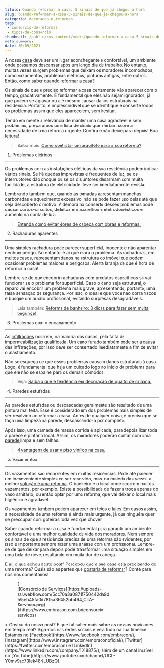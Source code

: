 ```yaml
---
titulo: Quando reformar a casa: 5 sinais de que já chegou a hora
slug: quando-reformar-a-casa-5-sinais-de-que-ja-chegou-a-hora
categoria: decoracao-e-reformas
tags:
 - consorcio-de-reformas
 - tipos-de-consorcio
thumbnail: /public/cms-content/media/quando-reformar-a-casa-5-sinais-de-que-ja-chegou-a-hora.jpg
meta_summary: 
date: 30/09/2021
---
```

A nossa [casa](https://www.embracon.com.br/consorcio-de-imoveis) deve ser um lugar aconchegante e confortável, um ambiente onde possamos descansar após um longo dia de trabalho. No entanto, muitas vezes surgem problemas que deixam os moradores incomodados, como vazamentos, problemas elétricos, pinturas antigas, entre outros. Então, como saber quando [reformar a casa](https://www.embracon.com.br/blog/quando-e-por-que-reformar-a-sua-casa-saiba-aqui)?

Os sinais de que é preciso reformar a casa certamente vão aparecer com o tempo, gradativamente. É fundamental que eles não sejam ignorados, já que podem se agravar ou até mesmo causar danos estruturais na residência. Portanto, é imprescindível que se identifique e conserte todos os problemas assim que eles aparecerem, sem hesitar.

Tendo em mente a relevância de manter uma casa agradável e sem problemas, preparamos uma lista de sinais que alertam sobre a necessidade de uma reforma urgente. Confira e não deixe para depois! Boa leitura!

> Saiba mais: [Como contratar um arquiteto para a sua reforma?](https://www.embracon.com.br/blog/como-contratar-um-arquiteto-para-a-sua-reforma)

1. Problemas elétricos
----------------------

Os problemas com as instalações elétricas da sua residência podem indicar vários sinais. Se há quedas imprevistas e frequentes de luz, se os interruptores dão choque ou se os disjuntores desarmam com muita facilidade, a estrutura de eletricidade deve ser imediatamente revista.

Lembrando também que, quando as tomadas apresentam manchas carbonadas e aquecimento excessivo, não se pode fazer uso delas até que seja descoberto o motivo. A demora no conserto desses problemas pode causar curtos-circuitos, defeitos em aparelhos e eletrodomésticos e aumento na conta de luz.

> [Entenda como evitar dores de cabeça com obras e reformas.](https://www.embracon.com.br/blog/entenda-como-evitar-dores-de-cabeca-com-obras-e-reformas)

2. Rachaduras aparentes
-----------------------

Uma simples rachadura pode parecer superficial, inocente e não aparentar nenhum perigo. No entanto, é aí que mora o problema. As rachaduras, em muitos casos, representam danos na estrutura do imóvel que podem ocasionar problemas maiores e perigosos. Alerta laranja de que é hora de reformar a casa!

Lembre-se de que encobrir rachaduras com produtos específicos só vai funcionar se o problema for superficial. Caso o dano seja estrutural, o reparo vai encobrir um problema mais grave, apresentando, portanto, uma falsa sensação de segurança. Por isso, o ideal é que você não corra riscos e busque um auxílio profissional, evitando surpresas desagradáveis.

> Leia também: [Reforma de banheiro: 3 dicas para fazer sem muita bagunça!](https://www.embracon.com.br/blog/reforma-de-banheiro-3-dicas-para-fazer-sem-muita-bagunca)

3. Problemas com o encanamento
------------------------------

As [infiltrações](https://www.embracon.com.br/blog/saiba-o-que-fazer-para-evitar-infiltracao-na-sua-casa) ocorrem, na maioria dos casos, pela falta de impermeabilização qualificada. Um cano furado também pode ser a causa das infiltrações, por isso deve ser consertado imediatamente a fim de evitar o alastramento.

Não se esqueça de que esses problemas causam danos estruturais à casa. Logo, é fundamental que haja um cuidado logo no início do problema para que ele não se espalhe para os demais cômodos.

> Veja: [Saiba o que é tendência em decoração de quarto de criança.](https://www.embracon.com.br/blog/saiba-o-que-e-tendencia-em-decoracao-de-quarto-de-crianca)

4. Paredes estufadas
--------------------

As paredes estufadas ou descascadas geralmente são resultado de uma pintura mal feita. Esse é considerado um dos problemas mais simples de ser resolvido ao reformar a casa. Antes de qualquer coisa, é preciso que se faça uma limpeza na parede, descascando-a por completo.

Após isso, uma camada de massa corrida é aplicada, para depois lixar toda a parede e pintar o local. Assim, os moradores poderão contar com uma [parede ](https://www.embracon.com.br/blog/vale-a-pena-usar-papel-de-parede-na-decoracao)limpa e sem falhas.

> [4 vantagens de usar o piso vinílico na casa.](https://www.embracon.com.br/blog/4-vantagens-de-usar-o-piso-vinilico-na-casa)‍

5. Vazamentos
-------------

Os vazamentos são recorrentes em muitas residências. Pode até parecer um inconveniente simples de ser resolvido, mas, na maioria das vezes, a melhor [solução é uma reforma](https://www.youtube.com/watch?v=-FO8uWuI4xY). O banheiro é o local onde ocorrem muitos vazamentos, por exemplo. Existe a possibilidade de fazer a troca apenas do vaso sanitário, ou então optar por uma reforma, que vai deixar o local mais higiênico e agradável.

Os vazamentos também podem aparecer em tetos e lajes. Em casos assim, a necessidade de uma reforma é ainda mais urgente, já que ninguém quer se preocupar com goteiras toda vez que chover.

Saber quando reformar a casa é fundamental para garantir um ambiente confortável e uma melhor qualidade de vida dos moradores. Nem sempre os sinais de que a residência precisa de uma reforma são evidentes, por isso é importante sempre fazer uma análise com um profissional. Lembre-se de que deixar para depois pode transformar uma situação simples em uma bola de neve, resultando em muita dor de cabeça.

E aí, o que achou deste post? Percebeu que a sua casa está precisando de uma reforma? Quais são as partes que [gostaria de reformar](https://www.embracon.com.br/blog/quando-e-por-que-reformar-a-sua-casa-saiba-aqui)? Conte para nós nos comentários!

<figure class="w-richtext-figure-type-image w-richtext-align-center" style="max-width:310px">[<div>![Consórcio de Serviços](https://uploads-ssl.webflow.com/5cc70a3a0871f750442da9d5/5eb45fa0d7815a36452bb464_CTA-Servicos.png)</div>](https://www.embracon.com.br/consorcio-servicos)</figure>> Gostou do nosso post? E que tal saber mais sobre as nossas novidades em tempo real? Siga-nos nas redes sociais e veja tudo na sua timeline. Estamos no [Facebook](https://www.facebook.com/embracon/), [Instagram](https://www.instagram.com/embraconoficial/), [Twitter](https://twitter.com/embracon) e [LinkedIn](https://www.linkedin.com/company/1018875/), além de um canal incrível no [YouTube](https://www.youtube.com/channel/UCL-Y0mv9zc73Iek48NLUBzQ).
